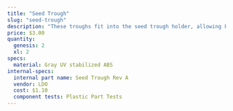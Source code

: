 ```yaml
---
title: "Seed Trough"
slug: "seed-trough"
description: "These troughs fit into the seed trough holder, allowing FarmBot to bring seeds with it while traveling along the x-axis."
price: $3.00
quantity:
  genesis: 2
  xl: 2
specs:
  material: Gray UV stabilized ABS
internal-specs:
  internal part name: Seed Trough Rev A
  vendor: LDO
  cost: $1.10
  component tests: Plastic Part Tests
---
```

